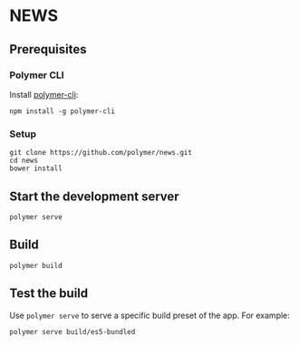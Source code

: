 # NEWS

## Prerequisites

### Polymer CLI

Install [polymer-cli](https://github.com/Polymer/polymer-cli):

    npm install -g polymer-cli

### Setup

    git clone https://github.com/polymer/news.git
    cd news
    bower install

## Start the development server

    polymer serve

## Build

    polymer build

## Test the build

Use `polymer serve` to serve a specific build preset of the app. For example:

    polymer serve build/es5-bundled

